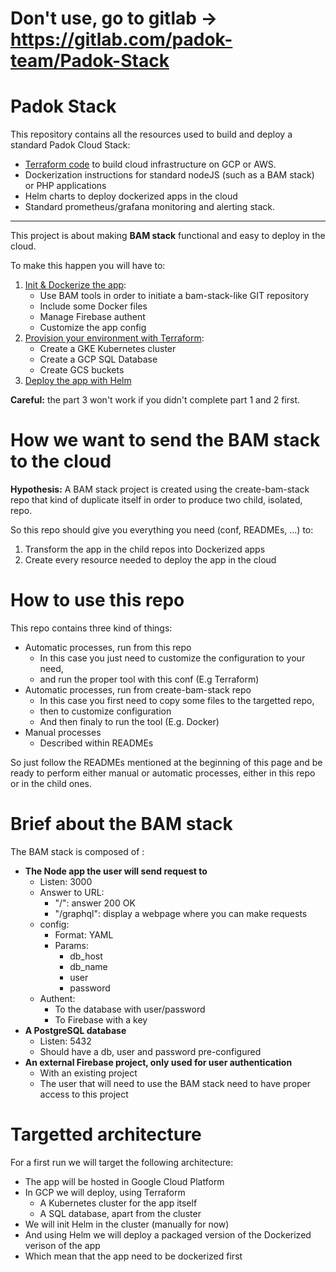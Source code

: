 # Don't use, go to gitlab -> https://gitlab.com/padok-team/Padok-Stack
# Padok Stack

This repository contains all the resources used to build and deploy a standard Padok Cloud Stack:
* [Terraform code](./terraform/README.md) to build cloud infrastructure on GCP or AWS.
* Dockerization instructions for standard nodeJS (such as a BAM stack) or PHP applications
* Helm charts to deploy dockerized apps in the cloud
* Standard prometheus/grafana monitoring and alerting stack.


---

This project is about making **BAM stack** functional and easy to deploy in the cloud.

To make this happen you will have to:
 1. [Init & Dockerize the app](docker/README.md):
     - Use BAM tools in order to initiate a bam-stack-like GIT repository
     - Include some Docker files
     - Manage Firebase authent
     - Customize the app config
 2. [Provision your environment with Terraform](terraform/README.md):
     - Create a GKE Kubernetes cluster
     - Create a GCP SQL Database
     - Create GCS buckets
 3. [Deploy the app with Helm](kubernetes/README.md)

**Careful:** the part 3 won't work if you didn't complete part 1 and 2 first.

# How we want to send the BAM stack to the cloud

**Hypothesis:** A BAM stack project is created using the create-bam-stack repo that kind of duplicate itself in order to produce two child, isolated, repo.

So this repo should give you everything you need (conf, READMEs, ...) to:
 1. Transform the app in the child repos into Dockerized apps
 2. Create every resource needed to deploy the app in the cloud

# How to use this repo

This repo contains three kind of things:
 - Automatic processes, run from this repo
    - In this case you just need to customize the configuration to your need,
    - and run the proper tool with this conf (E.g Terraform)
 - Automatic processes, run from create-bam-stack repo
    - In this case you first need to copy some files to the targetted repo,
    - then to customize configuration
    - And then finaly to run the tool (E.g. Docker)
 - Manual processes
    - Described within READMEs

So just follow the READMEs mentioned at the beginning of this page and be ready to perform either manual or automatic processes, either in this repo or in the child ones.  

# Brief about the BAM stack

The BAM stack is composed of :
 - **The Node app the user will send request to**
    - Listen: 3000
    - Answer to URL:
       - "/": answer 200 OK
       - "/graphql": display a webpage where you can make requests
    - config:
       - Format: YAML
       - Params:
          - db_host
          - db_name
          - user
          - password
    - Authent:
       - To the database with user/password
       - To Firebase with a key
 - **A PostgreSQL database**
    - Listen: 5432
    - Should have a db, user and password pre-configured
 - **An external Firebase project, only used for user authentication**
    - With an existing project
    - The user that will need to use the BAM stack need to have proper access to this project

# Targetted architecture

For a first run we will target the following architecture:
 - The app will be hosted in Google Cloud Platform
 - In GCP we will deploy, using Terraform
    - A Kubernetes cluster for the app itself
    - A SQL database, apart from the cluster
 - We will init Helm in the cluster (manually for now)
 - And using Helm we will deploy a packaged version of the Dockerized verison of the app
 - Which mean that the app need to be dockerized first
